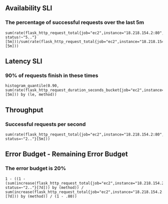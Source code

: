 ## Availability SLI
### The percentage of successful requests over the last 5m
```
sum(rate(flask_http_request_total{job="ec2",instance="18.218.154.2:80", status!~"5.."}[5m]))/sum(rate(flask_http_request_total{job="ec2",instance="18.218.154.2:80"}[5m]))
```

## Latency SLI
### 90% of requests finish in these times

```
histogram_quantile(0.90,
sum(rate(flask_http_request_duration_seconds_bucket{job="ec2",instance="18.218.154.2:80"}[5m])) by (le, method))
```

## Throughput
### Successful requests per second
```
sum(rate(flask_http_request_total{job="ec2",instance="18.218.154.2:80", status=~"2.."}[5m]))
```


## Error Budget - Remaining Error Budget
### The error budget is 20%

```
1 - ((1 - (sum(increase(flask_http_request_total{job="ec2",instance="18.218.154.2:80", status=~"2.."}[7d])) by (method)) / sum(increase(flask_http_request_total{job="ec2",instance="18.218.154.2:80"}[7d])) by (method)) / (1 - .80))
```
